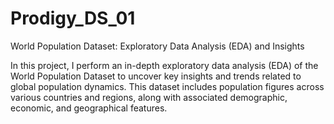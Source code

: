 # Prodigy_DS_01
World Population Dataset: Exploratory Data Analysis (EDA) and Insights

In this project, I perform an in-depth exploratory data analysis (EDA) of the World Population Dataset to uncover key insights and trends related to global population dynamics. This dataset includes population figures across various countries and regions, along with associated demographic, economic, and geographical features.
